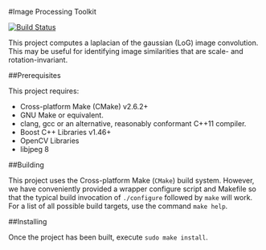 #Image Processing Toolkit

[![Build Status](https://travis-ci.org/acoburn/image-laplacian.png?branch=master)](https://travis-ci.org/acoburn/image-laplacian)

This project computes a laplacian of the gaussian (LoG) image convolution. This may be useful for identifying image similarities
that are scale- and rotation-invariant.

##Prerequisites

 This project requires:
  * Cross-platform Make (CMake) v2.6.2+
  * GNU Make or equivalent.
  * clang, gcc or an alternative, reasonably conformant C++11 compiler.
  * Boost C++ Libraries v1.46+
  * OpenCV Libraries
  * libjpeg 8

##Building

 This project uses the Cross-platform Make (`CMake`) build system. However, we
 have conveniently provided a wrapper configure script and Makefile so that
 the typical build invocation of `./configure` followed by `make` will work.
 For a list of all possible build targets, use the command `make help`.

##Installing

 Once the project has been built, execute `sudo make install`.

